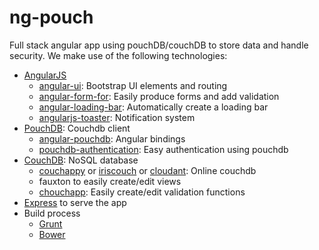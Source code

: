 ng-pouch
========

Full stack angular app using pouchDB/couchDB to store data and handle security.
We make use of the following technologies:

- [AngularJS](https://angularjs.com)
  - [angular-ui](http://angular-ui.github.io): Bootstrap UI elements and routing
  - [angular-form-for](https://github.com/bvaughn/angular-form-for): Easily produce forms and add validation
  - [angular-loading-bar](https://github.com/chieffancypants/angular-loading-bar): Automatically create a loading bar 
  - [angularjs-toaster](https://github.com/jirikavi/AngularJS-Toaster): Notification system
- [PouchDB](https://pouchdb.com): Couchdb client
  - [angular-pouchdb](https://github.com/angular-pouchdb/angular-pouchdb): Angular bindings
  - [pouchdb-authentication](https://github.com/nolanlawson/pouchdb-authentication): Easy authentication using pouchdb
- [CouchDB](https://couchdb.com): NoSQL database
  - [couchappy](https://couchappy.com) or [iriscouch](https://iriscouch.com) or [cloudant](https://cloudant.com): Online couchdb
  - fauxton to easily create/edit views
  - [chouchapp](https://github.com/mikeal/node.couchapp.js): Easily create/edit validation functions
- [Express](https://expressjs.com) to serve the app
- Build process
  - [Grunt](https://gruntjs.com)
  - [Bower](https://bower.io)


